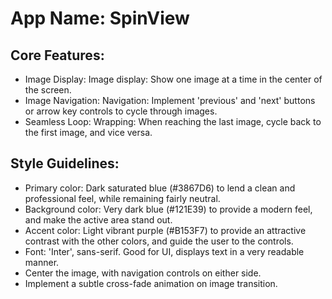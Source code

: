 # **App Name**: SpinView

## Core Features:

- Image Display: Image display: Show one image at a time in the center of the screen.
- Image Navigation: Navigation: Implement 'previous' and 'next' buttons or arrow key controls to cycle through images.
- Seamless Loop: Wrapping: When reaching the last image, cycle back to the first image, and vice versa.

## Style Guidelines:

- Primary color: Dark saturated blue (#3867D6) to lend a clean and professional feel, while remaining fairly neutral.
- Background color: Very dark blue (#121E39) to provide a modern feel, and make the active area stand out.
- Accent color: Light vibrant purple (#B153F7) to provide an attractive contrast with the other colors, and guide the user to the controls.
- Font: 'Inter', sans-serif. Good for UI, displays text in a very readable manner.
- Center the image, with navigation controls on either side.
- Implement a subtle cross-fade animation on image transition.